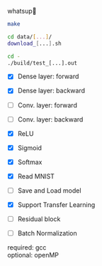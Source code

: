whatsup🍔


```bash
make

cd data/[...]/
download_[...].sh

cd -
./build/test_[...].out
```

 - [x] Dense layer: forward
 - [x] Dense layer: backward
 - [ ] Conv. layer: forward
 - [ ] Conv. layer: backward
 - [x] ReLU
 - [x] Sigmoid
 - [x] Softmax
 - [x] Read MNIST
 - [ ] Save and Load model
 - [x] Support Transfer Learning
 - [ ] Residual block
 - [ ] Batch Normalization
 

required: gcc <br/>optional: openMP
